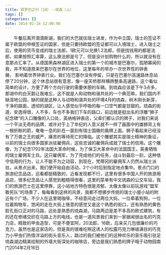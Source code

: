 ```yaml
---
title: 欧罗巴之行（10）--琉森（上）
tags: []
categories: []
date: 2014-02-16 12:00:00 
---
```



&emsp;&emsp;午餐后离开滴滴斯湖，我们的大巴就往瑞士进发，作为中立国，瑞士的签证不属于欧盟的申根签证的国家，但是只要持欧盟的签证都可以入境瑞士，进入瑞士之后，使用的货币变成的瑞士法郎，1欧元可以兑换1.2法郎，但是找钱用的都是法郎，如果按照汇率算，这么换法郎是亏了，但是没计划购物什么的，所以就没有在意那点汇率了。从德国黑森林湖区进入瑞士的第一个的城市是巴塞尔，孤陋寡闻的我，并不知道原来巴塞尔在世界的地位，这里每年的举办一次世界性的钟表展， 影响着世界钟表行业。我们在巴塞尔没有停留，只是在巴塞尔高速路休息站停了20分钟，这个休息站很有意思，像一座天桥那样横跨整条高速路，这个看似简单的设计，方便了两个方向行驶的需要休憩的车辆。到琉森应该是下午3点多，那湖中的白天鹅让我难忘，这不就是人和动物和谐共处的一个典范嘛，我们国内不缺湿地公园，缺的就是这种人与动物和谐共处的环境4月的琉森，树木刚长新芽，干净的路面，透彻的湖区，让人感觉似乎呼吸的每一口空气都是甘甜的。琉森的街道，安逸得很，人不多，车也不多我们下车的路口，前边就是挺出名的浮雕“狮子纪念碑”的入口雕像的入口处，英纳格钟表店，父辈们都认识的牌子，对我们来说一个平淡无奇的品牌，或许对于上了年纪的人意义就不一样了画面中的雄狮背上有一根折断的箭，奄奄一息的趴在一面刻有瑞士国徽的盾牌上面。狮子看起来已经没有了万兽之王的威严，痛苦的等待死亡的降临。这个雕塑其实是瑞士精神的象征，以前的瑞士向很多国家派驻雇佣兵，这些忠诚的雇佣兵成就了瑞士的信用。这个雕像，为了纪念1792年法国大革命时候，为了保卫大革命中的法国国王，英勇牺牲的瑞士雇佣军士兵。这只雇佣军，为了完成他们的任务，战斗到最后一刻，这种恪守信用的行为，让人不能不为之动容，到现在，梵蒂冈的雇佣军人仍然从瑞士派驻。从景点出来，我们便开始自由活动，2个小时后到指定地点集中。景点门口的旅游纪念品店，远看都挺精致的，近看发现都不行，这里有很多中国人开的旅游用品店，很多纪念品让人感觉到粗糙得很看，这里的菜单有中文琉森的公交车站，我们的旅游巴士在这里停靠，这小站地方特色很是浓郁，太像太像以前玩游戏“盟军敢死队”的场景了，每每看到这样的风景，我都不想挪步传统的瑞士小屋小站的附近有个广场，不少人在这里喝咖啡，不经意间走过两位大妈，一位牵着狗狗，一位拉着购物车，悠闲的走在大街上惬意的感觉又是这个熟悉的街口，还有熟悉的黄色脸孔街口正对的马路，远处是熟悉的琉森湖，马路两边是差不多高的欧式建筑，有的还在修缮交织在马路上方的电线，也是一道风景我们来到一家据闻很出名的巧克力店，精致的甲虫造型，可是不便宜阿，20法郎，16欧，后来买几包很廉价的巧克力，虽然也是这家店的，但是真的很难吃啊这诱人的松露巧克力琳琅满目的巧克力小甲虫们热情洋溢的街头音乐人，路过的我们被他们的这种欢乐的音乐吸引驻足琉森湖边精美绘制的外墙大街深处的咖啡店，旁边是我们熟悉的牌子哦于动物园南门2014年2月16日